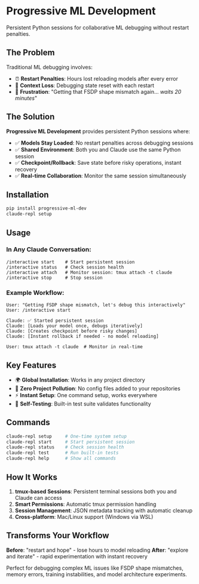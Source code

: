 # Progressive ML Development

Persistent Python sessions for collaborative ML debugging without restart penalties.

## The Problem

Traditional ML debugging involves:
- ⏰ **Restart Penalties**: Hours lost reloading models after every error
- 🔄 **Context Loss**: Debugging state reset with each restart  
- 😤 **Frustration**: "Getting that FSDP shape mismatch again... *waits 20 minutes*"

## The Solution

**Progressive ML Development** provides persistent Python sessions where:
- ✅ **Models Stay Loaded**: No restart penalties across debugging sessions
- ✅ **Shared Environment**: Both you and Claude use the same Python session
- ✅ **Checkpoint/Rollback**: Save state before risky operations, instant recovery
- ✅ **Real-time Collaboration**: Monitor the same session simultaneously

## Installation

```bash
pip install progressive-ml-dev
claude-repl setup
```

## Usage

### In Any Claude Conversation:
```
/interactive start    # Start persistent session
/interactive status   # Check session health  
/interactive attach   # Monitor session: tmux attach -t claude
/interactive stop     # Stop session
```

### Example Workflow:
```
User: "Getting FSDP shape mismatch, let's debug this interactively"
User: /interactive start

Claude: ✅ Started persistent session
Claude: [Loads your model once, debugs iteratively]
Claude: [Creates checkpoint before risky changes]
Claude: [Instant rollback if needed - no model reloading]

User: tmux attach -t claude  # Monitor in real-time
```

## Key Features

- 🌍 **Global Installation**: Works in any project directory
- 🚫 **Zero Project Pollution**: No config files added to your repositories  
- ⚡ **Instant Setup**: One command setup, works everywhere
- 🔧 **Self-Testing**: Built-in test suite validates functionality

## Commands

```bash
claude-repl setup     # One-time system setup
claude-repl start     # Start persistent session
claude-repl status    # Check session health
claude-repl test      # Run built-in tests
claude-repl help      # Show all commands
```

## How It Works

1. **tmux-based Sessions**: Persistent terminal sessions both you and Claude can access
2. **Smart Permissions**: Automatic tmux permission handling
3. **Session Management**: JSON metadata tracking with automatic cleanup
4. **Cross-platform**: Mac/Linux support (Windows via WSL)

## Transforms Your Workflow

**Before**: "restart and hope" - lose hours to model reloading
**After**: "explore and iterate" - rapid experimentation with instant recovery

Perfect for debugging complex ML issues like FSDP shape mismatches, memory errors, training instabilities, and model architecture experiments.